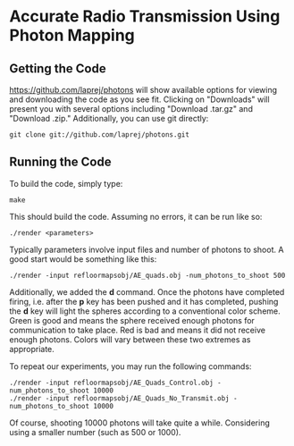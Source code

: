 Accurate Radio Transmission Using Photon Mapping
================================================

Getting the Code
----------------
https://github.com/laprej/photons will show available options for viewing
and downloading the code as you see fit.  Clicking on "Downloads" will
present you with several options including "Download .tar.gz" and
"Download .zip."  Additionally, you can use git directly:

    git clone git://github.com/laprej/photons.git

Running the Code
----------------
To build the code, simply type:

    make

This should build the code.  Assuming no errors, it can be run like so:

    ./render <parameters>

Typically parameters involve input files and number of photons to shoot. A
good start would be something like this:

    ./render -input refloormapsobj/AE_quads.obj -num_photons_to_shoot 500

Additionally, we added the **d** command.  Once the photons have completed
firing, i.e. after the **p** key has been pushed and it has completed, pushing
the **d** key will light the spheres according to a conventional color scheme.
Green is good and means the sphere received enough photons for communication
to take place.  Red is bad and means it did not receive enough photons.  Colors
will vary between these two extremes as appropriate.

To repeat our experiments, you may run the following commands:

    ./render -input refloormapsobj/AE_Quads_Control.obj -num_photons_to_shoot 10000
	./render -input refloormapsobj/AE_Quads_No_Transmit.obj -num_photons_to_shoot 10000

Of course, shooting 10000 photons will take quite a while.  Considering
using a smaller number (such as 500 or 1000).

